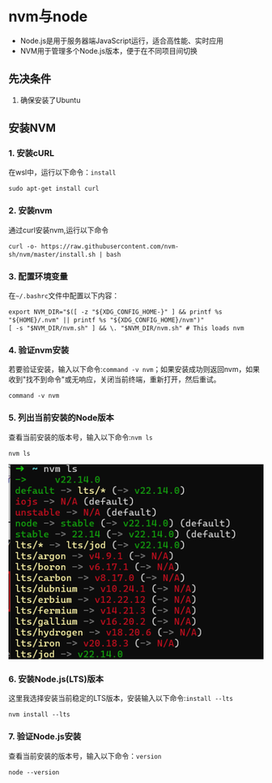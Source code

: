 # nvm与node
- Node.js是用于服务器端JavaScript运行，适合高性能、实时应用
- NVM用于管理多个Node.js版本，便于在不同项目间切换

## 先决条件
1. 确保安装了Ubuntu

## 安装NVM
### 1. 安装cURL
在wsl中，运行以下命令：`install`
```
sudo apt-get install curl
```

### 2. 安装nvm
通过curl安装nvm,运行以下命令
```
curl -o- https://raw.githubusercontent.com/nvm-sh/nvm/master/install.sh | bash
```

### 3. 配置环境变量
在`~/.bashrc`文件中配置以下内容：
```
export NVM_DIR="$([ -z "${XDG_CONFIG_HOME-}" ] && printf %s "${HOME}/.nvm" || printf %s "${XDG_CONFIG_HOME}/nvm")"
[ -s "$NVM_DIR/nvm.sh" ] && \. "$NVM_DIR/nvm.sh" # This loads nvm
```

### 4. 验证nvm安装
若要验证安装，输入以下命令:`command -v nvm`；如果安装成功则返回nvm，如果收到"找不到命令"或无响应，关闭当前终端，重新打开，然后重试。
```
command -v nvm
```                     

### 5. 列出当前安装的Node版本
查看当前安装的版本号，输入以下命令:`nvm ls`
```
nvm ls
```
![nvm](./nvm.png)
### 6. 安装Node.js(LTS)版本
这里我选择安装当前稳定的LTS版本，安装输入以下命令:`install --lts`
```
nvm install --lts
```

### 7. 验证Node.js安装
查看当前安装的版本号，输入以下命令：`version`
```
node --version
```